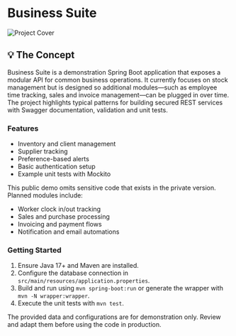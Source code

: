 # Business Suite

![Project Cover](https://raw.example/Repo_Cover.jpg)

## 💡 The Concept

Business Suite is a demonstration Spring Boot application that exposes a modular API for common business operations.  It currently focuses on stock management but is designed so additional modules—such as employee time tracking, sales and invoice management—can be plugged in over time.  The project highlights typical patterns for building secured REST services with Swagger documentation, validation and unit tests.

### Features
* Inventory and client management
* Supplier tracking
* Preference-based alerts
* Basic authentication setup
* Example unit tests with Mockito

This public demo omits sensitive code that exists in the private version.  Planned modules include:

* Worker clock in/out tracking
* Sales and purchase processing
* Invoicing and payment flows
* Notification and email automations

### Getting Started
1. Ensure Java 17+ and Maven are installed.
2. Configure the database connection in `src/main/resources/application.properties`.
3. Build and run using `mvn spring-boot:run` or generate the wrapper with `mvn -N wrapper:wrapper`.
4. Execute the unit tests with `mvn test`.

The provided data and configurations are for demonstration only.  Review and adapt them before using the code in production.